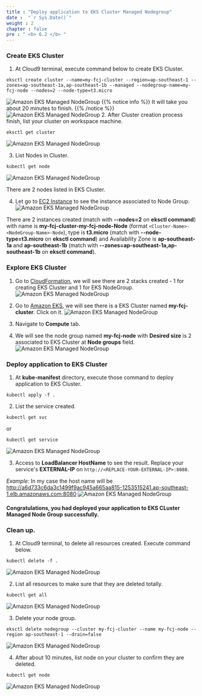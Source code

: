 ```yaml
---
title : "Deploy application to EKS Cluster Managed Nodegroup"
date :  "`r Sys.Date()`" 
weight : 2 
chapter : false
pre : " <b> 6.2 </b> "
---
```


### Create EKS Cluster
1. At Cloud9 terminal, execute command below to create EKS Cluster.
```
eksctl create cluster --name=my-fcj-cluster --region=ap-southeast-1 --zones=ap-southeast-1a,ap-southeast-1b --managed --nodegroup-name=my-fcj-node --nodes=2 --node-type=t3.micro
```
![Amazon EKS Managed NodeGroup](../../images/6.deployapptoeks/6.2.managednodegroup/6.2.1.managednodegroup.png?pc=90pt)
{{% notice info %}}
It will take you about 20 minutes to finish. 
{{% /notice %}}
![Amazon EKS Managed NodeGroup](../../images/6.deployapptoeks/6.2.managednodegroup/6.2.2.managednodegroup.png?pc=90pt)
2. After Cluster creation process finish, list your cluster on workspace machine.
```
eksctl get cluster
```
![Amazon EKS Managed NodeGroup](../../images/6.deployapptoeks/6.2.managednodegroup/6.2.3.managednodegroup.png?pc=90pt)

3. List Nodes in Cluster.
```
kubectl get node
```
![Amazon EKS Managed NodeGroup](../../images/6.deployapptoeks/6.2.managednodegroup/6.2.4.managednodegroup.png?pc=89pt)

There are 2 nodes listed in EKS Cluster.

4. Let go to [EC2 Instance](https://ap-southeast-1.console.aws.amazon.com/ec2/home?region=ap-southeast-1#Instances:instanceState=running;tag:alpha.eksctl.io/nodegroup-name=my-fcj-node;v=3;$case=tags:true%5C,client:false;$regex=tags:false%5C,client:false) to see the instance associated to Node Group.
![Amazon EKS Managed NodeGroup](../../images/6.deployapptoeks/6.2.managednodegroup/6.2.5.managednodegroup.png?pc=90pt)

There are 2 instances created (match with **--nodes=2** on **eksctl command**) with name is **my-fcj-cluster-my-fcj-node-Node** (format `<Cluster-Name>-<NodeGroup-Name>-Node`), type is **t3.micro** (match with **--node-type=t3.micro** on **eksctl command**) and Availability Zone is **ap-southeast-1a** and **ap-southeast-1b** (match with **--zones=ap-southeast-1a,ap-southeast-1b** on **eksctl command**).


### Explore EKS Cluster
1. Go to [CloudFormation](https://ap-southeast-1.console.aws.amazon.com/cloudformation/home?region=ap-southeast-1#/stacks), we will see there are 2 stacks created - 1 for creating EKS Cluster and 1 for EKS NodeGroup.
![Amazon EKS Managed NodeGroup](../../images/6.deployapptoeks/6.2.managednodegroup/6.2.6.managednodegroup.png?pc=90pt)

2. Go to [Amazon EKS](https://ap-southeast-1.console.aws.amazon.com/eks/home?region=ap-southeast-1), we will see there is a EKS Cluster named **my-fcj-cluster**. Click on it.
![Amazon EKS Managed NodeGroup](../../images/6.deployapptoeks/6.2.managednodegroup/6.2.7.managednodegroup.png?pc=90pt)

3. Navigate to **Compute** tab.
4. We will see the node group named **my-fcj-node** with **Desired size** is 2 associated to EKS Cluster at **Node groups** field.
![Amazon EKS Managed NodeGroup](../../images/6.deployapptoeks/6.2.managednodegroup/6.2.8.managednodegroup.png?pc=90pt)

### Deploy application to EKS Cluster
1. At **kube-manifest** directory, execute those command to deploy application to EKS Cluster.
```
kubectl apply -f .
```

2. List the service created.
```
kubectl get svc
```
or
```
kubectl get service
```
![Amazon EKS Managed NodeGroup](../../images/6.deployapptoeks/6.2.managednodegroup/6.2.9.managednodegroup.png?pc=90pt)

3. Access to **LoadBalancer HostName** to see the result. Replace your service's **EXTERNAL-IP** on ```http://<REPLACE-YOUR-EXTERNAL-IP>:8080```.

*Example:* In my case the host name will be http://a6d733c6da3c1499f9ac945a665aa815-1253515241.ap-southeast-1.elb.amazonaws.com:8080
![Amazon EKS Managed NodeGroup](../../images/6.deployapptoeks/6.2.managednodegroup/6.2.10.managednodegroup.png?pc=90pt)


#### Congratulations, you had deployed your application to EKS CLuster Managed Node Group successfully.

### Clean up.
1. At Cloud9 terminal, to delete all resources created. Execute command below.
```
kubectl delete -f .
```
![Amazon EKS Managed NodeGroup](../../images/6.deployapptoeks/6.2.managednodegroup/6.2.11.managednodegroup.png?pc=90pt)

2. List all resources to make sure that they are deleted totally.
```
kubectl get all
```
![Amazon EKS Managed NodeGroup](../../images/6.deployapptoeks/6.2.managednodegroup/6.2.12.managednodegroup.png?pc=90pt)

3. Delete your node group.
```
eksctl delete nodegroup --cluster my-fcj-cluster --name my-fcj-node --region ap-southeast-1 --drain=false
```
![Amazon EKS Managed NodeGroup](../../images/6.deployapptoeks/6.2.managednodegroup/6.2.13.managednodegroup.png?pc=90pt)

4. After about 10 minutes, list node on your cluster to confirm they are deleted.
```
kubectl get node
```
![Amazon EKS Managed NodeGroup](../../images/6.deployapptoeks/6.2.managednodegroup/6.2.14.managednodegroup.png?pc=90pt)
